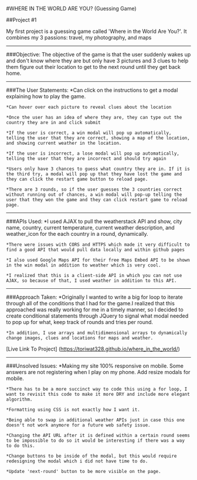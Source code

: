#WHERE IN THE WORLD ARE YOU? (Guessing Game)

##Project #1


My first project is a guessing game called 'Where in the World Are You?'. It combines my 3 passions: travel, my photography, and maps

***

###Objective:
The objective of the game is that the user suddenly wakes up and don't know where they are but only have 3 pictures and 3 clues to help them figure out their location to get to the next round until they get back home.

***

###The User Statements:
    *Can click on the instructions to get a modal explaining how to play the game.

    *Can hover over each picture to reveal clues about the location

    *Once the user has an idea of where they are, they can type out the country they are in and click submit

    *If the user is correct, a win modal will pop up automatically, telling the user that they are correct, showing a map of the location, and showing current weather in the location.

    *If the user is incorrect, a lose modal will pop up automatically, telling the user that they are incorrect and should try again

    *Users only have 3 chances to guess what country they are in. If it is the third try, a modal will pop up that they have lost the game and they can click the restart game button to reload page.

    *There are 3 rounds, so if the user guesses the 3 countries correct without running out of chances, a win modal will pop-up telling the user that they won the game and they can click restart game to reload page.

***

###APIs Used:
    *I used AJAX to pull the weatherstack API and show, city name, country, current temperature, current weather description, and weather_icon for the each country in a round, dynamically.

    *There were issues with CORS and HTTPS which made it very difficult to find a good API that would pull data locally and within github pages

    *I also used Google Maps API for their free Maps Embed API to be shown in the win modal in addition to weather which is very cool.

    *I realized that this is a client-side API in which you can not use AJAX, so because of that, I used weather in addition to this API.

***

 ###Approach Taken:
    *Originally I wanted to write a big for loop to iterate through all of the conditions that I had for the game.I realized that this approached was really working for me in a timely manner, so I decided to create conditional statements through JQuery to signal what modal needed to pop up for what, keep track of rounds and tries per round.

    *In addition, I use arrays and multidimensional arrays to dynamically change images, clues and locations for maps and weather.


 [Live Link To Project] (https://toriwat328.github.io/where_in_the_world/)

***

 ###Unsolved Issues:
    *Making my site 100% responsive on mobile. Some answers are not registering when I play on my phone. Add resize modals for mobile.

    *There has to be a more succinct way to code this using a for loop, I want to revisit this code to make it more DRY and include more elegant algorithm.

    *Formatting using CSS is not exactly how I want it.

    *Being able to swap in additional weather APIs just in case this one doesn't not work anymore for a future web safety issue.

    *Changing the API URL after it is defined within a certain round seems to be impossible to do so it would be interesting if there was a way to do this.

    *Change buttons to be inside of the modal, but this would require redesigning the modal which i did not have time to do.

    *Update 'next-round' button to be more visible on the page.
